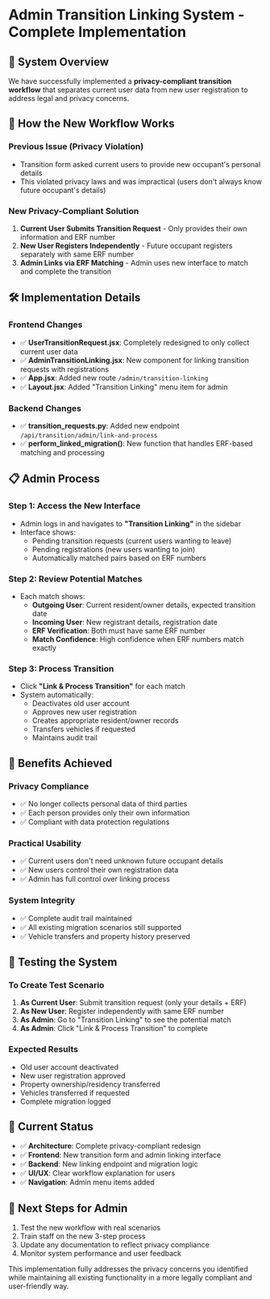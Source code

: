 # Admin Transition Linking System - Complete Implementation

## 🎯 System Overview

We have successfully implemented a **privacy-compliant transition workflow** that separates current user data from new user registration to address legal and privacy concerns.

## 🔄 How the New Workflow Works

### **Previous Issue (Privacy Violation)**
- Transition form asked current users to provide new occupant's personal details
- This violated privacy laws and was impractical (users don't always know future occupant's details)

### **New Privacy-Compliant Solution**
1. **Current User Submits Transition Request** - Only provides their own information and ERF number
2. **New User Registers Independently** - Future occupant registers separately with same ERF number  
3. **Admin Links via ERF Matching** - Admin uses new interface to match and complete the transition

## 🛠 Implementation Details

### **Frontend Changes**
- ✅ **UserTransitionRequest.jsx**: Completely redesigned to only collect current user data
- ✅ **AdminTransitionLinking.jsx**: New component for linking transition requests with registrations
- ✅ **App.jsx**: Added new route `/admin/transition-linking`
- ✅ **Layout.jsx**: Added "Transition Linking" menu item for admin

### **Backend Changes**
- ✅ **transition_requests.py**: Added new endpoint `/api/transition/admin/link-and-process`
- ✅ **perform_linked_migration()**: New function that handles ERF-based matching and processing

## 📋 Admin Process

### **Step 1: Access the New Interface**
- Admin logs in and navigates to **"Transition Linking"** in the sidebar
- Interface shows:
  - Pending transition requests (current users wanting to leave)
  - Pending registrations (new users wanting to join)
  - Automatically matched pairs based on ERF numbers

### **Step 2: Review Potential Matches**
- Each match shows:
  - **Outgoing User**: Current resident/owner details, expected transition date
  - **Incoming User**: New registrant details, registration date
  - **ERF Verification**: Both must have same ERF number
  - **Match Confidence**: High confidence when ERF numbers match exactly

### **Step 3: Process Transition**
- Click **"Link & Process Transition"** for each match
- System automatically:
  - Deactivates old user account
  - Approves new user registration
  - Creates appropriate resident/owner records
  - Transfers vehicles if requested
  - Maintains audit trail

## 🎯 Benefits Achieved

### **Privacy Compliance**
- ✅ No longer collects personal data of third parties
- ✅ Each person provides only their own information
- ✅ Compliant with data protection regulations

### **Practical Usability**
- ✅ Current users don't need unknown future occupant details
- ✅ New users control their own registration data
- ✅ Admin has full control over linking process

### **System Integrity**
- ✅ Complete audit trail maintained
- ✅ All existing migration scenarios still supported
- ✅ Vehicle transfers and property history preserved

## 🚀 Testing the System

### **To Create Test Scenario**
1. **As Current User**: Submit transition request (only your details + ERF)
2. **As New User**: Register independently with same ERF number
3. **As Admin**: Go to "Transition Linking" to see the potential match
4. **As Admin**: Click "Link & Process Transition" to complete

### **Expected Results**
- Old user account deactivated
- New user registration approved
- Property ownership/residency transferred
- Vehicles transferred if requested
- Complete migration logged

## 📍 Current Status
- ✅ **Architecture**: Complete privacy-compliant redesign
- ✅ **Frontend**: New transition form and admin linking interface
- ✅ **Backend**: New linking endpoint and migration logic
- ✅ **UI/UX**: Clear workflow explanation for users
- ✅ **Navigation**: Admin menu items added

## 🎯 Next Steps for Admin
1. Test the new workflow with real scenarios
2. Train staff on the new 3-step process
3. Update any documentation to reflect privacy compliance
4. Monitor system performance and user feedback

This implementation fully addresses the privacy concerns you identified while maintaining all existing functionality in a more legally compliant and user-friendly way.
